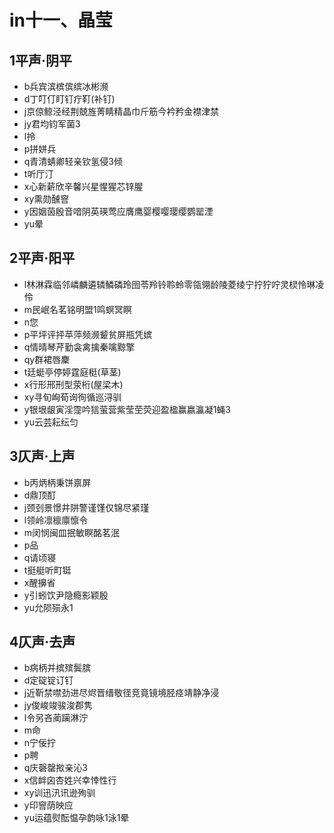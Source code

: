 ﻿# in十一、晶莹
## 1平声·阴平
- b兵宾滨槟傧缤冰彬濒
- d丁叮仃盯钉疔靪(补钉)
- j京倞鲸泾经荆兢旌菁睛精晶巾斤筋今衿矜金襟津禁
- jy君均钧军菌3
- l拎
- p拼姘兵
- q青清蜻卿轻亲钦氢侵3倾
- t听厅汀
- x心新薪欣辛馨兴星惺猩芯锌腥
- xy熏勋醺窨
- y因姻茵殷音喑阴英瑛莺应膺鹰婴樱嘤璎缨鹦罂湮
- yu晕
## 2平声·阳平
- l林淋霖临邻嶙麟遴辚鱗磷玲囹苓羚铃聆蛉零瓴翎龄陵菱绫宁拧狞咛灵棂怜琳凌伶
- m民岷名茗铭明盟1鸣螟冥瞑
- n您
- p平坪评抨苹萍频濒颦贫屏瓶凭嫔
- q情晴琴芹勤衾禽擒秦噙黥擎
- qy群裙唇麇
- t廷蜓亭停婷霆庭梃(草茎)
- x行形邢刑型荥桁(屋梁木)
- xy寻旬峋荀询徇循巡浔驯
- y银垠龈寅淫霪吟狺萤营紫莹茔荧迎盈楹赢嬴瀛凝1蝇3
- yu云芸耘纭匀
## 3仄声·上声
- b丙炳柄秉饼禀屏
- d鼎顶酊
- j颈刭景憬井阱警谨馑仅锦尽紧瑾
- l领岭凛檩廪懔令
- m闵悯闽皿抿敏瞑酩茗泯
- p品
- q请顷寝
- t挺艇听町铤
- x醒擤省
- y引蚓饮尹隐瘾影颖殷
- yu允陨殒永1
## 4仄声·去声
- b病柄并摈殡鬓膑
- d定碇锭订钉
- j近靳禁噤劲进尽烬晋缙敬径竞竟镜境胫痉靖静净浸
- jy俊峻竣骏浚郡隽
- l令另吝蔺躏淋泞
- m命
- n宁佞拧
- p聘
- q庆磬罄揿亲沁3
- x信衅囟杏姓兴幸悻性行
- xy训迅汛讯逊殉驯
- y印窨荫映应
- yu运蕴熨酝愠孕韵咏1泳1晕
